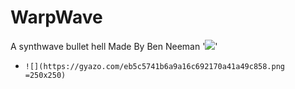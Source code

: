 # WarpWave
A synthwave bullet hell
Made By Ben Neeman
'![](https://i.ibb.co/nwZ49Sw/Boss-fight-WW.png)'
- `![](https://gyazo.com/eb5c5741b6a9a16c692170a41a49c858.png =250x250)`
